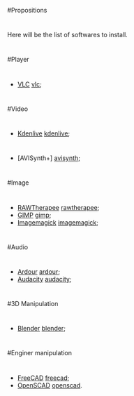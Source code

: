 #Propositions
#
Here will be the list of softwares to install.
#
#Player
#
- [VLC] [vlc];

#
#Video
#
- [Kdenlive] [kdenlive];

#
- [AVISynth+] [avisynth];

#
#Image
#
- [RAWTherapee] [rawtherapee];
- [GIMP] [gimp];
- [Imagemagick] [imagemagick];

#
#Audio
#
- [Ardour] [ardour];
- [Audacity] [audacity];

#
#3D Manipulation
#
- [Blender] [blender];

#
#Enginer manipulation
#
- [FreeCAD] [freecad];
- [OpenSCAD] [openscad].

#
#
#
[ardour]: http://ardour.org/features.html 
[vlc]: https://github.com/videolan/vlc
[kdenlive]: http://www.kdenlive.org/
[avisynth]: http://www.avs-plus.net/
[rawtherapee]: http://rawtherapee.com/
[gimp]: https://github.com/GNOME/gimp
[imagemagick]: imagemagick.org
[audacity]: http://audacity.sourceforge.net/
[blender]: http://www.blender.org/
[freecad]: http://freecadweb.org/
[openscad]: https://github.com/openscad/openscad/

